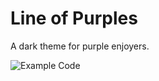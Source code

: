 # Line of Purples

A dark theme for purple enjoyers.

![Example Code](https://cinderwolf.net/i/TNSzCqqC0.png)